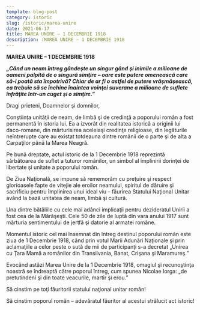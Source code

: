 ```yaml
---
template: blog-post
category: istoric
slug: /istoric/marea-unire
date: 2021-06-17
title: MAREA UNIRE – 1 DECEMBRIE 1918
description: :MAREA UNIRE – 1 DECEMBRIE 1918
---
```


**MAREA UNIRE – 1 DECEMBRIE 1918**

**_„Când un neam întreg gândeşte un singur gând şi inimile a milioane de oameni palpită de o singură simţire – oare este putere omenească care să-i poată sta împotrivă? Chiar de ar fi o astfel de putere vrăşmăşească, ea trebuie să se închine înaintea voinţei suverane a milioane de suflete înfrăţite într-un cuget şi o simţire.”_**

Dragi prieteni,
Doamnelor şi domnilor,

Conştiinţa unităţii de neam, de limbă şi de credinţă a poporului român a fost permanentă în istoria lui. Ea a izvorât din realitatea istorică a originii lui daco-romane, din mărturisirea aceleiaşi credinţe religioase, din legăturile neîntrerupte care au existat totdeauna dintre românii de o parte şi de alta a Carpaţilor până la Marea Neagră.

Pe bună dreptate, actul istoric de la 1 Decembrie 1918 reprezintă sărbătoarea de suflet a tuturor românilor, un simbol al împlinirii dorinţei de libertate şi unitate a poporului român.

De Ziua Naţională, se impune să rememorăm cu preţuire şi respect glorioasele fapte de vitejie ale eroilor neamului, spiritul de dăruire şi sacrificiu pentru împlinirea unui ideal viu – făurirea Statului Naţional Unitar având la bază unitatea de neam, limbă şi cultură.

Una dintre bătăliile cu cele mai adânci implicaţii pentru dezideratul Unirii a fost cea de la Mărăşeşti. Cele 50 de zile de luptă din vara anului 1917 sunt mărturia sentimentului de jertfă şi datorie al armatei române.

Momentul istoric cel mai însemnat din întreg destinul poporului român este ziua de 1 Decembrie 1918, când prin votul Marii Adunări Naţionale şi prin aclamaţiile a celor peste o sută de mii de participanţi s-a decretat „Unirea cu Ţara Mamă a românilor din Transilvania, Banat, Crişana şi Maramureş.”

Evocând astăzi Marea Unire de la 1 Decembrie 1918, omagiul şi recunoştinţa noastră se îndreaptă către poporul întreg, cum spunea Nicolae Iorga: „de pretutindeni şi din toate veacurile, martir şi erou.”

Să cinstim pe toţi făuritorii statului naţional unitar român!

Să cinstim poporul român – adevăratul făuritor al acestui strălucit act istoric!
